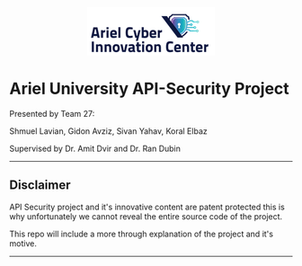 <!-- ![alt text](/images/arielcyberlogo.png) -->
<p align="center">
  <img src="images/arielcyberlogo.png" />
</p>

# Ariel University API-Security Project

Presented by Team 27:

Shmuel Lavian, Gidon Avziz, Sivan Yahav, Koral Elbaz

Supervised by Dr. Amit Dvir and Dr. Ran Dubin

-----
## Disclaimer

API Security project and it's innovative content are patent protected this is why unfortunately we cannot reveal the entire source code of the project.

This repo will include a more through explanation of the project and it's motive.

-----